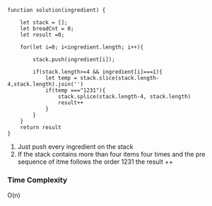 
```
function solution(ingredient) {
   
    let stack = [];
    let breadCnt = 0;
    let result =0;
    
    for(let i=0; i<ingredient.length; i++){

        stack.push(ingredient[i]);

        if(stack.length>=4 && ingredient[i]===1){
            let temp = stack.slice(stack.length-4,stack.length).join('')
            if(temp ==="1231"){
                stack.splice(stack.length-4, stack.length)
                result++
            }
        }
    }
    return result
}

```

1. Just push every ingredient on the stack
2. If the stack contains more than four items four times and the pre sequence of itme follows the order 1231 the result ++

### Time Complexity
O(n)


